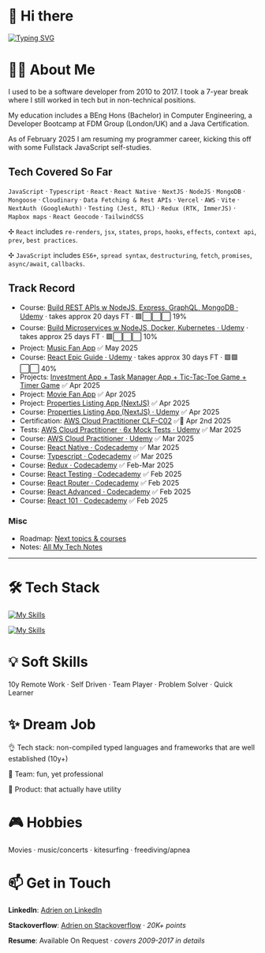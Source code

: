 # 👋 Hi there

[![Typing SVG](https://readme-typing-svg.demolab.com?font=Fira+Code&size=35&pause=1000&width=435&lines=Hello%2C+it's+Adrien;Fullstack+Developer)](https://git.io/typing-svg)

# 🙋‍♂️ About Me

I used to be a software developer from 2010 to 2017. I took a 7-year break where I still worked in tech but in non-technical positions.

My education includes a BEng Hons (Bachelor) in Computer Engineering, a Developer Bootcamp at FDM Group (London/UK) and a Java Certification.

As of February 2025 I am resuming my programmer career, kicking this off with some Fullstack JavaScript self-studies.

## Tech Covered So Far

`JavaScript` · `Typescript` · `React` · `React Native` · `NextJS` · `NodeJS` · `MongoDB` · `Mongoose` · `Cloudinary` · `Data Fetching & Rest APIs` · `Vercel` · `AWS` · `Vite` · `NextAuth (GoogleAuth)` · `Testing (Jest, RTL)` · `Redux (RTK, ImmerJS)` · `Mapbox maps` · `React Geocode` · `TailwindCSS`

✣ `React` includes `re-renders`, `jsx`, `states`, `props`, `hooks`, `effects`, `context api`, `prev`, `best practices`.
 
✣ `JavaScript` includes `ES6+`, `spread syntax`, `destructuring`, `fetch`, `promises`, `async/await`, `callbacks`.

## Track Record

- Course: [Build REST APIs w NodeJS, Express, GraphQL, MongoDB · Udemy](https://www.udemy.com/course/nodejs-the-complete-guide/) · takes approx 20 days FT ·  🟩⬜️⬜️⬜️ 19%
- Course: [Build Microservices w NodeJS, Docker, Kubernetes · Udemy](https://www.udemy.com/course/microservices-with-node-js-and-react) · takes approx 25 days FT ·  🟩⬜️⬜️⬜️ 10%
- Project: [Music Fan App](https://github.com/0xadri/poster-it-app) ✅ May 2025
- Course: [React Epic Guide · Udemy](https://www.udemy.com/course/react-the-complete-guide-incl-redux/) · takes approx 30 days FT ·  🟩🟩⬜️⬜️ 40%
- Projects: [Investment App + Task Manager App + Tic-Tac-Toe Game + Timer Game](https://github.com/0xadri/ima-kokode) ✅ Apr 2025
- Project: [Movie Fan App](https://github.com/0xadri/mini-app/tree/main/mini-app) ✅ Apr 2025
- Project: [Properties Listing App (NextJS)](https://github.com/0xadri/propertypulse) ✅ Apr 2025
- Course: [Properties Listing App (NextJS) · Udemy](https://www.udemy.com/course/nextjs-from-scratch/) ✅ Apr 2025
- Certification: [AWS Cloud Practitioner CLF-C02](https://aws.amazon.com/certification/certified-cloud-practitioner/) ✅📜 Apr 2nd 2025
- Tests: [AWS Cloud Practitioner · 6x Mock Tests · Udemy](https://www.udemy.com/course/practice-exams-aws-certified-cloud-practitioner/)  ✅ Mar 2025
- Course: [AWS Cloud Practitioner · Udemy](https://www.udemy.com/course/aws-certified-cloud-practitioner-new/) ✅ Mar 2025
- Course: [React Native · Codecademy](https://www.codecademy.com/learn/learn-react-native) ✅ Mar 2025
- Course: [Typescript · Codecademy](https://www.codecademy.com/enrolled/courses/learn-typescript) ✅ Mar 2025
- Course: [Redux · Codecademy](https://www.codecademy.com/learn/learn-redux) ✅ Feb-Mar 2025
- Course: [React Testing · Codecademy](https://www.codecademy.com/learn/learn-react-testing) ✅ Feb 2025
- Course: [React Router · Codecademy](https://www.codecademy.com/learn/learn-react-router) ✅ Feb 2025
- Course: [React Advanced · Codecademy](https://www.codecademy.com/learn/learn-advanced-react) ✅ Feb 2025
- Course: [React 101 · Codecademy](https://www.codecademy.com/learn/react-101) ✅ Feb 2025

### Misc

- Roadmap: [Next topics & courses](https://github.com/0xadri/notes-js/blob/main/__potential-courses-and-topics.md)
- Notes: [All My Tech Notes](https://github.com/0xadri/notes-js)

----------------------------------------

# 🛠️ Tech Stack

[![My Skills](https://skillicons.dev/icons?i=html,css,sass,js,ts,react,nextjs,redux,tailwind,jquery,nodejs,visualstudio,vscode)](https://skillicons.dev)

[![My Skills](https://skillicons.dev/icons?i=mongodb,mysql,aws,git,github,powershell,java,bitbucket,notion,stackoverflow,figma)](https://skillicons.dev)


# 💡 Soft Skills

10y Remote Work · Self Driven · Team Player · Problem Solver · Quick Learner

# ✨ Dream Job

👌 Tech stack: non-compiled typed languages and frameworks that are well established (10y+)

👥 Team: fun, yet professional

📱 Product: that actually have utility

# 🎮 Hobbies 

Movies · music/concerts · kitesurfing · freediving/apnea

# 📫 Get in Touch

**LinkedIn**: [Adrien on LinkedIn](https://www.linkedin.com/in/adrienbe/)

**Stackoverflow**: [Adrien on Stackoverflow](https://stackoverflow.com/users/759452/adri-w-ukraine) · *20K+ points*

**Resume**: Available On Request · *covers 2009-2017 in details*
